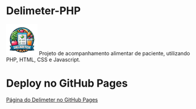 # Delimeter-PHP 

![ICON](images/logo.png) Projeto de acompanhamento alimentar de paciente, utilizando PHP, HTML, CSS e Javascript.

# Deploy no GitHub Pages

<a href="https://edner-ferreira.github.io/Delimeter-PHP/index.html">Página do Delimeter no GitHub Pages</a>
